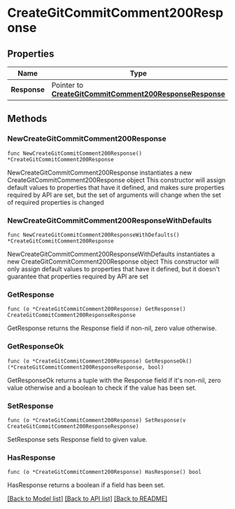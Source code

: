 # CreateGitCommitComment200Response

## Properties

Name | Type | Description | Notes
------------ | ------------- | ------------- | -------------
**Response** | Pointer to [**CreateGitCommitComment200ResponseResponse**](CreateGitCommitComment200ResponseResponse.md) |  | [optional] 

## Methods

### NewCreateGitCommitComment200Response

`func NewCreateGitCommitComment200Response() *CreateGitCommitComment200Response`

NewCreateGitCommitComment200Response instantiates a new CreateGitCommitComment200Response object
This constructor will assign default values to properties that have it defined,
and makes sure properties required by API are set, but the set of arguments
will change when the set of required properties is changed

### NewCreateGitCommitComment200ResponseWithDefaults

`func NewCreateGitCommitComment200ResponseWithDefaults() *CreateGitCommitComment200Response`

NewCreateGitCommitComment200ResponseWithDefaults instantiates a new CreateGitCommitComment200Response object
This constructor will only assign default values to properties that have it defined,
but it doesn't guarantee that properties required by API are set

### GetResponse

`func (o *CreateGitCommitComment200Response) GetResponse() CreateGitCommitComment200ResponseResponse`

GetResponse returns the Response field if non-nil, zero value otherwise.

### GetResponseOk

`func (o *CreateGitCommitComment200Response) GetResponseOk() (*CreateGitCommitComment200ResponseResponse, bool)`

GetResponseOk returns a tuple with the Response field if it's non-nil, zero value otherwise
and a boolean to check if the value has been set.

### SetResponse

`func (o *CreateGitCommitComment200Response) SetResponse(v CreateGitCommitComment200ResponseResponse)`

SetResponse sets Response field to given value.

### HasResponse

`func (o *CreateGitCommitComment200Response) HasResponse() bool`

HasResponse returns a boolean if a field has been set.


[[Back to Model list]](../README.md#documentation-for-models) [[Back to API list]](../README.md#documentation-for-api-endpoints) [[Back to README]](../README.md)


